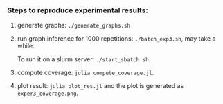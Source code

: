 ### Steps to reproduce experimental results: 

1. generate graphs: `./generate_graphs.sh`
2. run graph inference for 1000 repetitions: `./batch_exp3.sh`, may take a while. 

   To run it on a slurm server: `./start_sbatch.sh`. 
3. compute coverage: `julia compute_coverage.jl`. 
4. plot result: `julia plot_res.jl` and the plot is generated as `exper3_coverage.png`.

